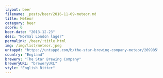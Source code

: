 ```yaml
---
layout: beer
filename: _posts/beer/2016-11-09-meteor.md
title: Meteor
category: beer
score: 6
beer-date: "2013-12-23"
desc: "Normal London lager"
permalink: /beer/:title.html
img: /img/list/meteor.jpeg
untappd: "https://untappd.com/b/the-star-brewing-company-meteor/269985"
country: "England"
brewery: "The Star Brewing Company"
breweryURL: "breweryURL"
style: "English Bitter"
---
```

